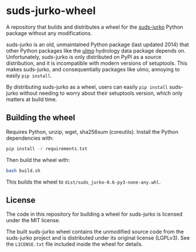 # suds-jurko-wheel

A repository that builds and distributes a wheel for the [suds-jurko](https://pypi.org/project/suds-jurko/) Python package without any modifications.

suds-jurko is an old, unmaintained Python package (last updated 2014) that other Python packages like the [ulmo](https://ulmo.readthedocs.io/en/latest/) hydrology data package depends on. Unfortunately, suds-jurko is only distributed on PyPI as a source distribution, and it is incompatible with modern versions of setuptools. This makes suds-jurko, and consequentially packages like ulmo, annoying to easily `pip install`.

By distributing suds-jurko as a wheel, users can easily `pip install` suds-jurko without needing to worry about their setuptools version, which only matters at build time.

## Building the wheel

Requires Python, unzip, wget, sha256sum (coreutils). Install the Python dependencies with:

```bash
pip install -r requirements.txt
```

Then build the wheel with:

```bash
bash build.sh
```

This builds the wheel to `dist/suds_jurko-0.6-py3-none-any.whl`.

## License

The code in this repository for building a wheel for suds-jurko is licensed under the MIT license.

The built suds-jurko wheel contains the unmodified source code from the suds-jurko project and is distributed under its original license (LGPLv3). See the `LICENSE.txt` file included inside the wheel for details.
